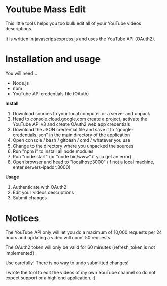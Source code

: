 Youtube Mass Edit
=================

This little tools helps you too bulk edit all of your YouTube videos descriptions.

It is written in javascript/express.js and uses the YouTube API (OAuth2).

Installation and usage
======================

You will need...

* Node.js
* npm
* YouTube API credentials file (OAuth)

**Install**

1) Download sources to your local computer or a server and unpack
2) Head to console.cloud.google.com create a project, activate the YouTube API v3 and create OAuth2 web app credentials
3) Download the JSON credential file and save it to "google-credentials.json" in the main directory of the application  
4) Open console / bash / gitbash / cmd / whatever you use
5) Change to the directory where you unpacked the sources
6) Run "npm i" to install all node modules
7) Run "node start" (or "node bin/www" if you get an error)
8) Open browser and head to "localhost:3000" (if not a local machine, enter servers-ipaddr:3000)

**Usage**

1) Authenticate with OAuth2
2) Edit your videos descriptions
3) Submit changes

Notices
=======

The YouTube API only will let you do a maximum of 10,000 requests per 24 hours and updating a video will count 50 requests.

The OAuth2 token will only be valid for 60 minutes (refresh_token is not implemented).

Use carefully! There is no way to undo submitted changes!

I wrote the tool to edit the videos of my own YouTube channel so do not expect support or a high end application. :)
